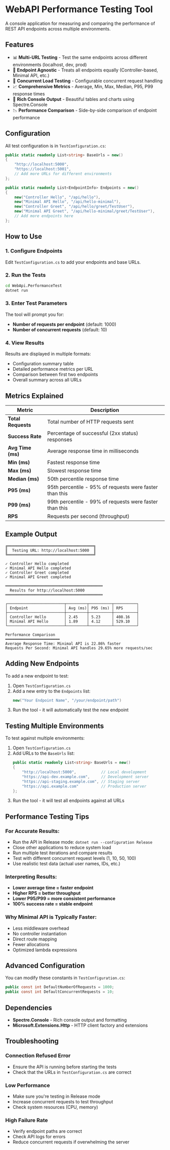 # WebAPI Performance Testing Tool

A console application for measuring and comparing the performance of REST API endpoints across multiple environments.

## Features

- 📊 **Multi-URL Testing** - Test the same endpoints across different environments (localhost, dev, prod)
- 🎯 **Endpoint Agnostic** - Treats all endpoints equally (Controller-based, Minimal API, etc.)
- 🔄 **Concurrent Load Testing** - Configurable concurrent request handling
- 📈 **Comprehensive Metrics** - Average, Min, Max, Median, P95, P99 response times
- 🎨 **Rich Console Output** - Beautiful tables and charts using Spectre.Console
- 📉 **Performance Comparison** - Side-by-side comparison of endpoint performance

## Configuration

All test configuration is in `TestConfiguration.cs`:

```csharp
public static readonly List<string> BaseUrls = new()
{
    "http://localhost:5000",
    "https://localhost:5001",
    // Add more URLs for different environments
};

public static readonly List<EndpointInfo> Endpoints = new()
{
    new("Controller Hello", "/api/hello"),
    new("Minimal API Hello", "/api/hello-minimal"),
    new("Controller Greet", "/api/hello/greet/TestUser"),
    new("Minimal API Greet", "/api/hello-minimal/greet/TestUser"),
    // Add more endpoints here
};
```

## How to Use

### 1. Configure Endpoints
Edit `TestConfiguration.cs` to add your endpoints and base URLs.

### 2. Run the Tests
```bash
cd WebApi.PerformanceTest
dotnet run
```

### 3. Enter Test Parameters
The tool will prompt you for:
- **Number of requests per endpoint** (default: 1000)
- **Number of concurrent requests** (default: 10)

### 4. View Results
Results are displayed in multiple formats:
- Configuration summary table
- Detailed performance metrics per URL
- Comparison between first two endpoints
- Overall summary across all URLs

## Metrics Explained

| Metric | Description |
|--------|-------------|
| **Total Requests** | Total number of HTTP requests sent |
| **Success Rate** | Percentage of successful (2xx status) responses |
| **Avg Time (ms)** | Average response time in milliseconds |
| **Min (ms)** | Fastest response time |
| **Max (ms)** | Slowest response time |
| **Median (ms)** | 50th percentile response time |
| **P95 (ms)** | 95th percentile - 95% of requests were faster than this |
| **P99 (ms)** | 99th percentile - 99% of requests were faster than this |
| **RPS** | Requests per second (throughput) |

## Example Output

```
╔══════════════════════════════════════╗
║  Testing URL: http://localhost:5000  ║
╚══════════════════════════════════════╝

✓ Controller Hello completed
✓ Minimal API Hello completed
✓ Controller Greet completed
✓ Minimal API Greet completed

═══════════════════════════════════════════
  Results for http://localhost:5000
═══════════════════════════════════════════

┌─────────────────────────┬─────────┬──────────┬──────────┐
│ Endpoint                │ Avg (ms)│ P95 (ms) │ RPS      │
├─────────────────────────┼─────────┼──────────┼──────────┤
│ Controller Hello        │ 2.45    │ 5.23     │ 408.16   │
│ Minimal API Hello       │ 1.89    │ 4.12     │ 529.10   │
└─────────────────────────┴─────────┴──────────┴──────────┘

Performance Comparison
━━━━━━━━━━━━━━━━━━━━━━━━
Average Response Time: Minimal API is 22.86% faster
Requests Per Second: Minimal API handles 29.65% more requests/sec
```

## Adding New Endpoints

To add a new endpoint to test:

1. Open `TestConfiguration.cs`
2. Add a new entry to the `Endpoints` list:
   ```csharp
   new("Your Endpoint Name", "/your/endpoint/path")
   ```
3. Run the tool - it will automatically test the new endpoint

## Testing Multiple Environments

To test against multiple environments:

1. Open `TestConfiguration.cs`
2. Add URLs to the `BaseUrls` list:
   ```csharp
   public static readonly List<string> BaseUrls = new()
   {
       "http://localhost:5000",           // Local development
       "https://api-dev.example.com",     // Development server
       "https://api-staging.example.com", // Staging server
       "https://api.example.com"          // Production server
   };
   ```
3. Run the tool - it will test all endpoints against all URLs

## Performance Testing Tips

### For Accurate Results:
- Run the API in Release mode: `dotnet run --configuration Release`
- Close other applications to reduce system load
- Run multiple test iterations and compare results
- Test with different concurrent request levels (1, 10, 50, 100)
- Use realistic test data (actual user names, IDs, etc.)

### Interpreting Results:
- **Lower average time = faster endpoint**
- **Higher RPS = better throughput**
- **Lower P95/P99 = more consistent performance**
- **100% success rate = stable endpoint**

### Why Minimal API is Typically Faster:
- Less middleware overhead
- No controller instantiation
- Direct route mapping
- Fewer allocations
- Optimized lambda expressions

## Advanced Configuration

You can modify these constants in `TestConfiguration.cs`:

```csharp
public const int DefaultNumberOfRequests = 1000;
public const int DefaultConcurrentRequests = 10;
```

## Dependencies

- **Spectre.Console** - Rich console output and formatting
- **Microsoft.Extensions.Http** - HTTP client factory and extensions

## Troubleshooting

### Connection Refused Error
- Ensure the API is running before starting the tests
- Check that the URLs in `TestConfiguration.cs` are correct

### Low Performance
- Make sure you're testing in Release mode
- Increase concurrent requests to test throughput
- Check system resources (CPU, memory)

### High Failure Rate
- Verify endpoint paths are correct
- Check API logs for errors
- Reduce concurrent requests if overwhelming the server

